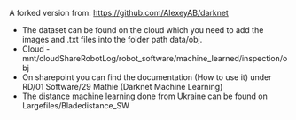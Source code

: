 A forked version from: https://github.com/AlexeyAB/darknet


- The dataset can be found on the cloud which you need to add the images and .txt files into the folder path data/obj.
- Cloud - mnt/cloudShareRobotLog/robot_software/machine_learned/inspection/obj
- On sharepoint you can find the documentation (How to use it) under RD/01 Software/29 Mathie (Darknet Machine Learning)
- The distance machine learning done from Ukraine can be found on Largefiles/Bladedistance_SW
